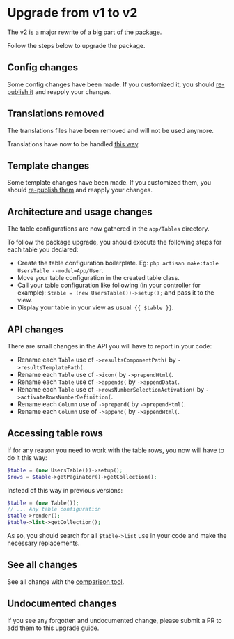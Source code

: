 # Upgrade from v1 to v2

The v2 is a major rewrite of a big part of the package.

Follow the steps below to upgrade the package.

## Config changes

Some config changes have been made. If you customized it, you should [re-publish it](../../README.md#configuration) and reapply your changes.

## Translations removed

The translations files have been removed and will not be used anymore.

Translations have now to be handled [this way](../../README.md#translations).

## Template changes

Some template changes have been made. If you customized them, you should [re-publish them](../../README.md#templates) and reapply your changes.

## Architecture and usage changes

The table configurations are now gathered in the `app/Tables` directory.

To follow the package upgrade, you should execute the following steps for each table you declared:

* Create the table configuration boilerplate. Eg: `php artisan make:table UsersTable --model=App/User`.
* Move your table configuration in the created table class.
* Call your table configuration like following (in your controller for example): `$table = (new UsersTable())->setup();` and pass it to the view.
* Display your table in your view as usual: `{{ $table }}`.

## API changes

There are small changes in the API you will have to report in your code:

* Rename each `Table` use of `->resultsComponentPath(` by `->resultsTemplatePath(`.
* Rename each `Table` use of `->icon(` by `->prependHtml(`.
* Rename each `Table` use of `->appends(` by `->appendData(`.
* Rename each `Table` use of `->rowsNumberSelectionActivation(` by `->activateRowsNumberDefinition(`.
* Rename each `Column` use of `->prepend(` by `->prependHtml(`.
* Rename each `Column` use of `->append(` by `->appendHtml(`.

## Accessing table rows

If for any reason you need to work with the table rows, you now will have to do it this way:

```php
$table = (new UsersTable())->setup();
$rows = $table->getPaginator()->getCollection();
```

Instead of this way in previous versions:

```php
$table = (new Table());
// ... Any table configuration
$table->render();
$table->list->getCollection();
```

As so, you should search for all `$table->list` use in your code and make the necessary replacements.

## See all changes

See all change with the [comparison tool](https://github.com/Okipa/laravel-table/compare/1.5.0...2.0.0).

## Undocumented changes

If you see any forgotten and undocumented change, please submit a PR to add them to this upgrade guide.
